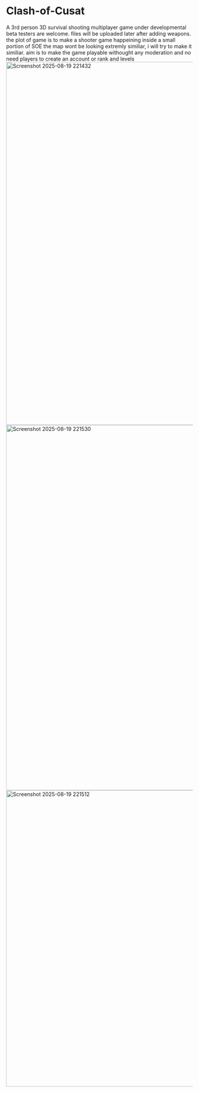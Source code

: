 # Clash-of-Cusat
A 3rd person 3D survival shooting multiplayer game under developmental
beta testers are welcome.
files will be uploaded later after adding weapons.
the plot of game is to make a shooter game happeining inside a small portion of SOE
the map wont be looking extremly similiar, i will try to make it similiar.
aim is to make the game playable withought any moderation and no need players to create an account or rank and levels
<img width="1919" height="980" alt="Screenshot 2025-08-19 221432" src="https://github.com/user-attachments/assets/c8ae19d6-e0e3-4468-922b-212df1b3ca5f" />
<img width="1919" height="986" alt="Screenshot 2025-08-19 221530" src="https://github.com/user-attachments/assets/46d664c1-c63d-42e1-8a99-12b32cd2f759" />
<img width="1722" height="800" alt="Screenshot 2025-08-19 221512" src="https://github.com/user-attachments/assets/5925ca5e-6685-4114-8921-bf0d5e3361c2" />
